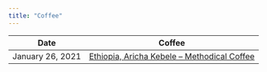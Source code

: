 ```yaml
---
title: "Coffee"
---
```


| Date             | Coffee                                                                                                                            |
| ---------------- | --------------------------------------------------------------------------------------------------------------------------------- |
| January 26, 2021 | [Ethiopia, Aricha Kebele – Methodical Coffee](https://methodicalcoffee.com/collections/home-page/products/ethiopia-aricha-kebele) |
